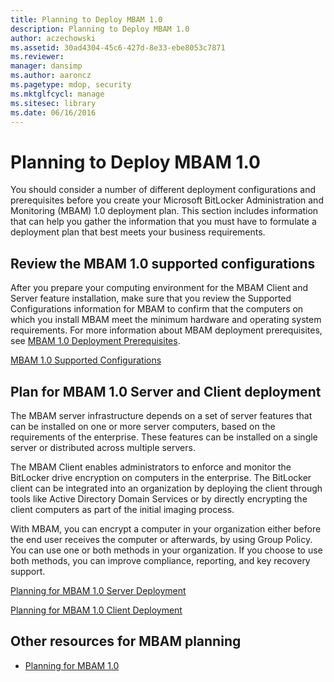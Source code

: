 ```yaml
---
title: Planning to Deploy MBAM 1.0
description: Planning to Deploy MBAM 1.0
author: aczechowski
ms.assetid: 30ad4304-45c6-427d-8e33-ebe8053c7871
ms.reviewer: 
manager: dansimp
ms.author: aaroncz
ms.pagetype: mdop, security
ms.mktglfcycl: manage
ms.sitesec: library
ms.date: 06/16/2016
---
```



# Planning to Deploy MBAM 1.0


You should consider a number of different deployment configurations and prerequisites before you create your Microsoft BitLocker Administration and Monitoring (MBAM) 1.0 deployment plan. This section includes information that can help you gather the information that you must have to formulate a deployment plan that best meets your business requirements.

## Review the MBAM 1.0 supported configurations


After you prepare your computing environment for the MBAM Client and Server feature installation, make sure that you review the Supported Configurations information for MBAM to confirm that the computers on which you install MBAM meet the minimum hardware and operating system requirements. For more information about MBAM deployment prerequisites, see [MBAM 1.0 Deployment Prerequisites](mbam-10-deployment-prerequisites.md).

[MBAM 1.0 Supported Configurations](mbam-10-supported-configurations.md)

## Plan for MBAM 1.0 Server and Client deployment


The MBAM server infrastructure depends on a set of server features that can be installed on one or more server computers, based on the requirements of the enterprise. These features can be installed on a single server or distributed across multiple servers.

The MBAM Client enables administrators to enforce and monitor the BitLocker drive encryption on computers in the enterprise. The BitLocker client can be integrated into an organization by deploying the client through tools like Active Directory Domain Services or by directly encrypting the client computers as part of the initial imaging process.

With MBAM, you can encrypt a computer in your organization either before the end user receives the computer or afterwards, by using Group Policy. You can use one or both methods in your organization. If you choose to use both methods, you can improve compliance, reporting, and key recovery support.

[Planning for MBAM 1.0 Server Deployment](planning-for-mbam-10-server-deployment.md)

[Planning for MBAM 1.0 Client Deployment](planning-for-mbam-10-client-deployment.md)

## <a href="" id="other-resources-for-mbam-planning-"></a>Other resources for MBAM planning


-   [Planning for MBAM 1.0](planning-for-mbam-10.md)

 

 





